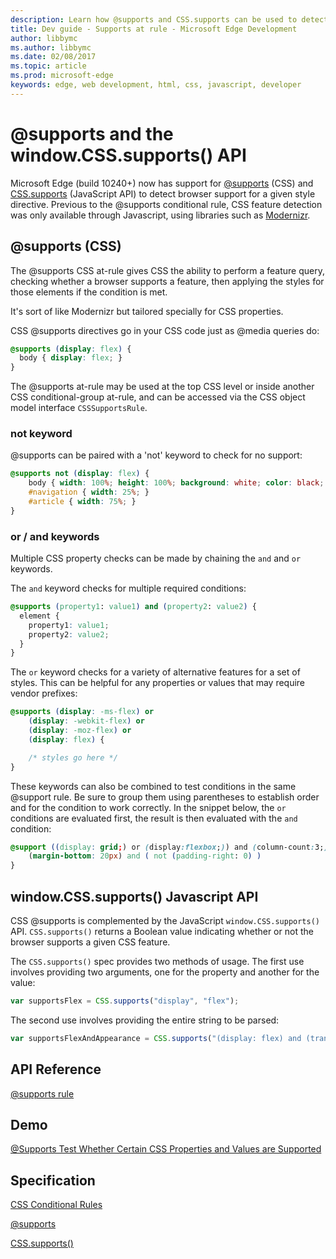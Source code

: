 ---description: Learn how @supports and CSS.supports can be used to detect browser support for a given style directive.
title: Dev guide - Supports at rule - Microsoft Edge Development
author: libbymc
ms.author: libbymc
ms.date: 02/08/2017
ms.topic: article
ms.prod: microsoft-edge
keywords: edge, web development, html, css, javascript, developer
---# @supports and the window.CSS.supports() APIMicrosoft Edge (build 10240+) now has support for [@supports](https://msdn.microsoft.com/library/dn894031.aspx) (CSS) and [CSS.supports](https://msdn.microsoft.com/library/dn894031.aspx) (JavaScript API) to detect browser support for a given style directive. Previous to the @supports conditional rule, CSS feature detection was only available through Javascript, using libraries such as [Modernizr](https://modernizr.com/).## @supports (CSS)The @supports CSS at-rule gives CSS the ability to perform a feature query, checking whether a browser supports a feature, then applying the styles for those elements if the condition is met. It's sort of like Modernizr but tailored specially for CSS properties.CSS @supports directives go in your CSS code just as @media queries do:```CSS@supports (display: flex) {  body { display: flex; }}```The @supports at-rule may be used at the top CSS level or inside another CSS conditional-group at-rule, and can be accessed via the CSS object model interface `CSSSupportsRule`.### not keyword@supports can be paired with a 'not' keyword to check for no support:```CSS@supports not (display: flex) {	body { width: 100%; height: 100%; background: white; color: black; }	#navigation { width: 25%; }	#article { width: 75%; }}```### or / and keywordsMultiple CSS property checks can be made by chaining the `and` and `or` keywords. The `and` keyword checks for multiple required conditions:```CSS@supports (property1: value1) and (property2: value2) {  element {    property1: value1;    property2: value2;  }}```The `or` keyword checks for a variety of alternative features for a set of styles. This can be helpful for any properties or values that may require vendor prefixes:```CSS@supports (display: -ms-flex) or 	(display: -webkit-flex) or	(display: -moz-flex) or	(display: flex) {    /* styles go here */}```These keywords can also be combined to test conditions in the same @support rule. Be sure to group them using parentheses to establish order and for the condition to work correctly. In the snippet below, the `or` conditions are evaluated first, the result is then evaluated with the `and` condition:```CSS@support ((display: grid;) or (display:flexbox;)) and (column-count:3;)   {	(margin-bottom: 20px) and ( not (padding-right: 0) )}```## window.CSS.supports() Javascript APICSS @supports is complemented by the JavaScript `window.CSS.supports()` API. `CSS.supports()` returns a Boolean value indicating whether or not the browser supports a given CSS feature. The `CSS.supports()` spec provides two methods of usage.  The first use involves providing two arguments, one for the property and another for the value:```Javascriptvar supportsFlex = CSS.supports("display", "flex");```The second use involves providing the entire string to be parsed:```Javascriptvar supportsFlexAndAppearance = CSS.supports("(display: flex) and (transform-style: preserve)");```## API Reference[@supports rule](https://msdn.microsoft.com/library/dn894031(v=vs.85).aspx)## Demo[@Supports Test Whether Certain CSS Properties and Values are Supported](https://developer.microsoft.com/en-us/microsoft-edge/testdrive/demos/@supports/)## Specification[CSS Conditional Rules](https://drafts.csswg.org/css-conditional/)[@supports](https://drafts.csswg.org/css-conditional-3/#at-supports)[CSS.supports()](https://drafts.csswg.org/css-conditional-3/#the-css-interface)